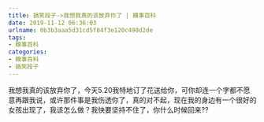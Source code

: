 ```yaml
---
title: 搞笑段子->我想我真的该放弃你了 | 糗事百科
date: 2019-11-12 06:36:03
urlname: 0b3b3aaa5d31cd5f84f3e120c490d2de
tags: 
- 糗事百科
categories:
- 糗事百科
- 搞笑段子
---
```

我想我真的该放弃你了，今天5.20我特地订了花送给你，可你却连一个字都不愿意再跟我说，或许那件事是我伤透你了，真的对不起，现在我的身边有一个很好的女孩出现了，我该怎么做？我快要坚持不住了，你什么时候回来??


